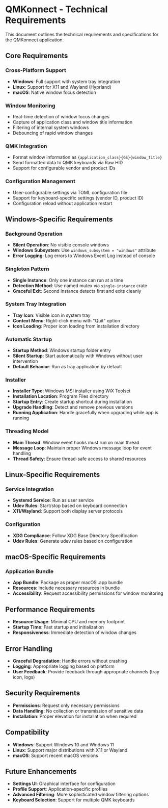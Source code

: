 # QMKonnect - Technical Requirements

This document outlines the technical requirements and specifications for the QMKonnect application.

## Core Requirements

### Cross-Platform Support

- **Windows**: Full support with system tray integration
- **Linux**: Support for X11 and Wayland (Hyprland)
- **macOS**: Native window focus detection

### Window Monitoring

- Real-time detection of window focus changes
- Capture of application class and window title information
- Filtering of internal system windows
- Debouncing of rapid window changes

### QMK Integration

- Format window information as `{application_class}{GS}{window_title}`
- Send formatted data to QMK keyboards via Raw HID
- Support for configurable vendor and product IDs

### Configuration Management

- User-configurable settings via TOML configuration file
- Support for keyboard-specific settings (vendor ID, product ID)
- Configuration reload without application restart

## Windows-Specific Requirements

### Background Operation

- **Silent Operation**: No visible console windows
- **Windows Subsystem**: Use `windows_subsystem = "windows"` attribute
- **Error Logging**: Log errors to Windows Event Log instead of console

### Singleton Pattern

- **Single Instance**: Only one instance can run at a time
- **Detection Method**: Use named mutex via `single-instance` crate
- **Graceful Exit**: Second instance detects first and exits cleanly

### System Tray Integration

- **Tray Icon**: Visible icon in system tray
- **Context Menu**: Right-click menu with "Quit" option
- **Icon Loading**: Proper icon loading from installation directory

### Automatic Startup

- **Startup Method**: Windows startup folder entry
- **Silent Startup**: Start automatically with Windows without user intervention
- **Default Behavior**: Run as tray application by default

### Installer

- **Installer Type**: Windows MSI installer using WiX Toolset
- **Installation Location**: Program Files directory
- **Startup Entry**: Create startup shortcut during installation
- **Upgrade Handling**: Detect and remove previous versions
- **Running Application**: Handle gracefully when upgrading while app is running

### Threading Model

- **Main Thread**: Window event hooks must run on main thread
- **Message Loop**: Maintain proper Windows message loop for event handling
- **Thread Safety**: Ensure thread-safe access to shared resources

## Linux-Specific Requirements

### Service Integration

- **Systemd Service**: Run as user service
- **Udev Rules**: Start/stop based on keyboard connection
- **X11/Wayland**: Support both display server protocols

### Configuration

- **XDG Compliance**: Follow XDG Base Directory Specification
- **Udev Rules**: Generate udev rules based on configuration

## macOS-Specific Requirements

### Application Bundle

- **App Bundle**: Package as proper macOS .app bundle
- **Resources**: Include necessary resources in bundle
- **Accessibility**: Request accessibility permissions for window monitoring

## Performance Requirements

- **Resource Usage**: Minimal CPU and memory footprint
- **Startup Time**: Fast startup and initialization
- **Responsiveness**: Immediate detection of window changes

## Error Handling

- **Graceful Degradation**: Handle errors without crashing
- **Logging**: Appropriate logging based on platform
- **User Feedback**: Provide feedback through appropriate channels (tray icon, logs)

## Security Requirements

- **Permissions**: Request only necessary permissions
- **Data Handling**: No collection or transmission of sensitive data
- **Installation**: Proper elevation for installation when required

## Compatibility

- **Windows**: Support Windows 10 and Windows 11
- **Linux**: Support major distributions with X11 or Wayland
- **macOS**: Support recent macOS versions

## Future Enhancements

- **Settings UI**: Graphical interface for configuration
- **Profile Support**: Application-specific profiles
- **Advanced Filtering**: More sophisticated window filtering options
- **Keyboard Selection**: Support for multiple QMK keyboards